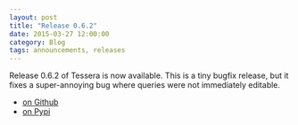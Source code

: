 ```yaml
---
layout: post
title: "Release 0.6.2"
date: 2015-03-27 12:00:00
category: Blog
tags: announcements, releases
---
```


Release 0.6.2 of Tessera is now available. This is a tiny bugfix
release, but it fixes a super-annoying bug where queries were not
immediately editable.


* [on Github](https://github.com/urbanairship/tessera/releases/tag/v0.6.2)
* [on Pypi](https://pypi.python.org/pypi/tessera/0.6.2)
